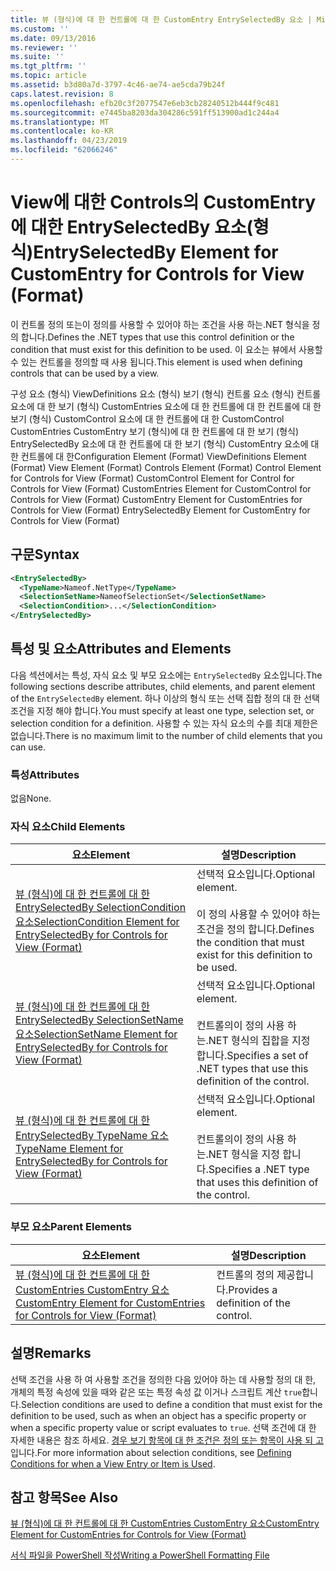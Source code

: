 ```yaml
---
title: 뷰 (형식)에 대 한 컨트롤에 대 한 CustomEntry EntrySelectedBy 요소 | Microsoft Docs
ms.custom: ''
ms.date: 09/13/2016
ms.reviewer: ''
ms.suite: ''
ms.tgt_pltfrm: ''
ms.topic: article
ms.assetid: b3d80a7d-3797-4c46-ae74-ae5cda79b24f
caps.latest.revision: 8
ms.openlocfilehash: efb20c3f2077547e6eb3cb28240512b444f9c481
ms.sourcegitcommit: e7445ba8203da304286c591ff513900ad1c244a4
ms.translationtype: MT
ms.contentlocale: ko-KR
ms.lasthandoff: 04/23/2019
ms.locfileid: "62066246"
---
```

# <a name="entryselectedby-element-for-customentry-for-controls-for-view-format"></a><span data-ttu-id="c6d8f-102">View에 대한 Controls의 CustomEntry에 대한 EntrySelectedBy 요소(형식)</span><span class="sxs-lookup"><span data-stu-id="c6d8f-102">EntrySelectedBy Element for CustomEntry for Controls for View (Format)</span></span>

<span data-ttu-id="c6d8f-103">이 컨트롤 정의 또는이 정의를 사용할 수 있어야 하는 조건을 사용 하는.NET 형식을 정의 합니다.</span><span class="sxs-lookup"><span data-stu-id="c6d8f-103">Defines the .NET types that use this control definition or the condition that must exist for this definition to be used.</span></span> <span data-ttu-id="c6d8f-104">이 요소는 뷰에서 사용할 수 있는 컨트롤을 정의할 때 사용 됩니다.</span><span class="sxs-lookup"><span data-stu-id="c6d8f-104">This element is used when defining controls that can be used by a view.</span></span>

<span data-ttu-id="c6d8f-105">구성 요소 (형식) ViewDefinitions 요소 (형식) 보기 (형식) 컨트롤 요소 (형식) 컨트롤 요소에 대 한 보기 (형식) CustomEntries 요소에 대 한 컨트롤에 대 한 컨트롤에 대 한 보기 (형식) CustomControl 요소에 대 한 컨트롤에 대 한 CustomControl CustomEntries CustomEntry 보기 (형식)에 대 한 컨트롤에 대 한 보기 (형식) EntrySelectedBy 요소에 대 한 컨트롤에 대 한 보기 (형식) CustomEntry 요소에 대 한 컨트롤에 대 한</span><span class="sxs-lookup"><span data-stu-id="c6d8f-105">Configuration Element (Format) ViewDefinitions Element (Format) View Element (Format) Controls Element (Format) Control Element for Controls for View (Format) CustomControl Element for Control for Controls for View (Format) CustomEntries Element for CustomControl for Controls for View (Format) CustomEntry Element for CustomEntries for Controls for View (Format) EntrySelectedBy Element for CustomEntry for Controls for View (Format)</span></span>

## <a name="syntax"></a><span data-ttu-id="c6d8f-106">구문</span><span class="sxs-lookup"><span data-stu-id="c6d8f-106">Syntax</span></span>

```xml
<EntrySelectedBy>
  <TypeName>Nameof.NetType</TypeName>
  <SelectionSetName>NameofSelectionSet</SelectionSetName>
  <SelectionCondition>...</SelectionCondition>
</EntrySelectedBy>
```

## <a name="attributes-and-elements"></a><span data-ttu-id="c6d8f-107">특성 및 요소</span><span class="sxs-lookup"><span data-stu-id="c6d8f-107">Attributes and Elements</span></span>

<span data-ttu-id="c6d8f-108">다음 섹션에서는 특성, 자식 요소 및 부모 요소에는 `EntrySelectedBy` 요소입니다.</span><span class="sxs-lookup"><span data-stu-id="c6d8f-108">The following sections describe attributes, child elements, and parent element of the `EntrySelectedBy` element.</span></span> <span data-ttu-id="c6d8f-109">하나 이상의 형식 또는 선택 집합 정의 대 한 선택 조건을 지정 해야 합니다.</span><span class="sxs-lookup"><span data-stu-id="c6d8f-109">You must specify at least one type, selection set, or selection condition for a definition.</span></span> <span data-ttu-id="c6d8f-110">사용할 수 있는 자식 요소의 수를 최대 제한은 없습니다.</span><span class="sxs-lookup"><span data-stu-id="c6d8f-110">There is no maximum limit to the number of child elements that you can use.</span></span>

### <a name="attributes"></a><span data-ttu-id="c6d8f-111">특성</span><span class="sxs-lookup"><span data-stu-id="c6d8f-111">Attributes</span></span>

<span data-ttu-id="c6d8f-112">없음</span><span class="sxs-lookup"><span data-stu-id="c6d8f-112">None.</span></span>

### <a name="child-elements"></a><span data-ttu-id="c6d8f-113">자식 요소</span><span class="sxs-lookup"><span data-stu-id="c6d8f-113">Child Elements</span></span>

|<span data-ttu-id="c6d8f-114">요소</span><span class="sxs-lookup"><span data-stu-id="c6d8f-114">Element</span></span>|<span data-ttu-id="c6d8f-115">설명</span><span class="sxs-lookup"><span data-stu-id="c6d8f-115">Description</span></span>|
|-------------|-----------------|
|[<span data-ttu-id="c6d8f-116">뷰 (형식)에 대 한 컨트롤에 대 한 EntrySelectedBy SelectionCondition 요소</span><span class="sxs-lookup"><span data-stu-id="c6d8f-116">SelectionCondition Element for EntrySelectedBy for Controls for View (Format)</span></span>](./selectioncondition-element-for-entryselectedby-for-controls-for-view-format.md)|<span data-ttu-id="c6d8f-117">선택적 요소입니다.</span><span class="sxs-lookup"><span data-stu-id="c6d8f-117">Optional element.</span></span><br /><br /> <span data-ttu-id="c6d8f-118">이 정의 사용할 수 있어야 하는 조건을 정의 합니다.</span><span class="sxs-lookup"><span data-stu-id="c6d8f-118">Defines the condition that must exist for this definition to be used.</span></span>|
|[<span data-ttu-id="c6d8f-119">뷰 (형식)에 대 한 컨트롤에 대 한 EntrySelectedBy SelectionSetName 요소</span><span class="sxs-lookup"><span data-stu-id="c6d8f-119">SelectionSetName Element for EntrySelectedBy for Controls for View (Format)</span></span>](./selectionsetname-element-for-entryselectedby-for-controls-for-view-format.md)|<span data-ttu-id="c6d8f-120">선택적 요소입니다.</span><span class="sxs-lookup"><span data-stu-id="c6d8f-120">Optional element.</span></span><br /><br /> <span data-ttu-id="c6d8f-121">컨트롤의이 정의 사용 하는.NET 형식의 집합을 지정 합니다.</span><span class="sxs-lookup"><span data-stu-id="c6d8f-121">Specifies a set of .NET types that use this definition of the control.</span></span>|
|[<span data-ttu-id="c6d8f-122">뷰 (형식)에 대 한 컨트롤에 대 한 EntrySelectedBy TypeName 요소</span><span class="sxs-lookup"><span data-stu-id="c6d8f-122">TypeName Element for EntrySelectedBy for Controls for View (Format)</span></span>](./typename-element-for-entryselectedby-for-controls-for-view-format.md)|<span data-ttu-id="c6d8f-123">선택적 요소입니다.</span><span class="sxs-lookup"><span data-stu-id="c6d8f-123">Optional element.</span></span><br /><br /> <span data-ttu-id="c6d8f-124">컨트롤의이 정의 사용 하는.NET 형식을 지정 합니다.</span><span class="sxs-lookup"><span data-stu-id="c6d8f-124">Specifies a .NET type that uses this definition of the control.</span></span>|

### <a name="parent-elements"></a><span data-ttu-id="c6d8f-125">부모 요소</span><span class="sxs-lookup"><span data-stu-id="c6d8f-125">Parent Elements</span></span>

|<span data-ttu-id="c6d8f-126">요소</span><span class="sxs-lookup"><span data-stu-id="c6d8f-126">Element</span></span>|<span data-ttu-id="c6d8f-127">설명</span><span class="sxs-lookup"><span data-stu-id="c6d8f-127">Description</span></span>|
|-------------|-----------------|
|[<span data-ttu-id="c6d8f-128">뷰 (형식)에 대 한 컨트롤에 대 한 CustomEntries CustomEntry 요소</span><span class="sxs-lookup"><span data-stu-id="c6d8f-128">CustomEntry Element for CustomEntries for Controls for View (Format)</span></span>](./customentry-element-for-customentries-for-controls-for-view-format.md)|<span data-ttu-id="c6d8f-129">컨트롤의 정의 제공합니다.</span><span class="sxs-lookup"><span data-stu-id="c6d8f-129">Provides a definition of the control.</span></span>|

## <a name="remarks"></a><span data-ttu-id="c6d8f-130">설명</span><span class="sxs-lookup"><span data-stu-id="c6d8f-130">Remarks</span></span>

<span data-ttu-id="c6d8f-131">선택 조건을 사용 하 여 사용할 조건을 정의한 다음 있어야 하는 데 사용할 정의 대 한, 개체의 특정 속성에 있을 때와 같은 또는 특정 속성 값 이거나 스크립트 계산 `true`합니다.</span><span class="sxs-lookup"><span data-stu-id="c6d8f-131">Selection conditions are used to define a condition that must exist for the definition to be used, such as when an object has a specific property or when a specific property value or script evaluates to `true`.</span></span> <span data-ttu-id="c6d8f-132">선택 조건에 대 한 자세한 내용은 참조 하세요. [경우 보기 항목에 대 한 조건은 정의 또는 항목이 사용 되 고](./defining-conditions-for-displaying-data.md)입니다.</span><span class="sxs-lookup"><span data-stu-id="c6d8f-132">For more information about selection conditions, see [Defining Conditions for when a View Entry or Item is Used](./defining-conditions-for-displaying-data.md).</span></span>

## <a name="see-also"></a><span data-ttu-id="c6d8f-133">참고 항목</span><span class="sxs-lookup"><span data-stu-id="c6d8f-133">See Also</span></span>

[<span data-ttu-id="c6d8f-134">뷰 (형식)에 대 한 컨트롤에 대 한 CustomEntries CustomEntry 요소</span><span class="sxs-lookup"><span data-stu-id="c6d8f-134">CustomEntry Element for CustomEntries for Controls for View (Format)</span></span>](./customentry-element-for-customentries-for-controls-for-view-format.md)

[<span data-ttu-id="c6d8f-135">서식 파일을 PowerShell 작성</span><span class="sxs-lookup"><span data-stu-id="c6d8f-135">Writing a PowerShell Formatting File</span></span>](./writing-a-powershell-formatting-file.md)
